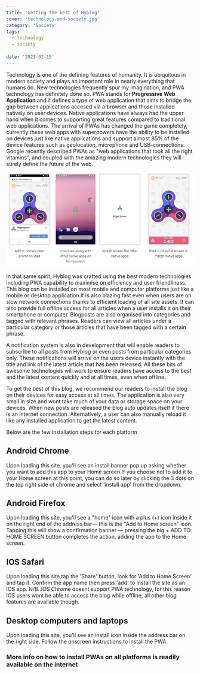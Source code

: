 ```yaml
---
title: 'Getting the best of Hyblog'
cover: 'technology-and-society.jpg'
category: 'Society'
tags:
  - technology
  - society

date: '2021-02-15'
---
```


Technology is one of the defining features of humanity. It is ubiquitous in modern society and plays an important role in nearly everything that humans do. New technologies frequently spur my imagination, and PWA technology has definitely done so. PWA stands for **Progressive Web Application** and it defines a type of web application that aims to bridge the gap between applications accesed via a browser and those installed natively on user devices. Native applications have always had the upper hand when it comes to supporting great features compared to traditional web applications. The arrival of PWAs has changed the game completely, currently these web apps with superpowers have the ability to be installed on devices just like native applications and support almost 85% of the device features such as geolocation, microphone and USB-connections. Google recently described PWAs as "web applications that took all the right vitamins", and coupled with the amazing modern technologies they will surely define the future of the web.

![power of pwas](../static/assets/pwa.png)

In that same spirit, Hyblog was crafted using the best modern technologies including PWA capability to maximise on efficiency and user friendliness. This blog can be installed on most mobile and computer platforms just like a mobile or desktop application.It is also blazing fast even when users are on slow network connections thanks to efficient loading of all site assets. It can also provide full offline access for all articles when a user installs it on their smartphone or computer.
Blogposts are also organised into categories and tagged with relevant phrases. Readers can view all articles under a particular category or those articles that have been tagged with a certain phrase.

A notification system is also in development that will enable readers to subscribe to all posts from Hyblog or even posts from particular categories only. These notifications will arrive on the users device instantly with the title and link of the latest article that has been released. All these bits of awesome technologies will work to ensure readers have access to the best and the latest content quickly and at all times, even when offline.

To get the best of this blog, we recommend our readers to install the blog on their devices for easy access at all times. The application is also very small in size and wont take much of your data or storage space on your devices.
When new posts are released the blog auto updates itself if there is an internet connection. Alternatively, a user can also manually reload it like any installed application to get the latest content.

Below are the few installation steps for each platform

## Android Chrome

Upon loading this site, you'll see an install banner pop up asking whether you want to add this app to your Home screen.If you choose not to add it to your Home screen at this point, you can do so later by clicking the 3 dots on the top right side of chrome and select 'install app' from the dropdown.

## Android Firefox

Upon loading this site, you'll see a "home" icon with a plus (+) icon inside it on the right end of the address bar— this is the "Add to Home screen" icon. Tapping this will show a confirmation banner — pressing the big + ADD TO HOME SCREEN button completes the action, adding the app to the Home screen.

## IOS Safari

Upon loading this site,tap the 'Share' button, look for 'Add to Home Screen' and tap it. Confirm the app name then press 'add' to install the site as an IOS app.
N/B..IOS Chrome doesnt support PWA technology, for this reason IOS users wont be able to access the blog while offline, all other blog features are available though.

## Desktop computers and laptops

Upon loading this site, you'll see an install icon inside the address bar on the right side. Follow the onscreen instructions to install the PWA.

### More info on how to install PWAs on all platforms is readily available on the internet
